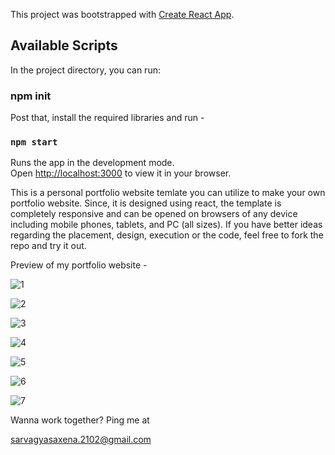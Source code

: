 This project was bootstrapped with [Create React App](https://github.com/facebook/create-react-app).

## Available Scripts

In the project directory, you can run:

### npm init

Post that, install the required libraries and run - 

### `npm start`

Runs the app in the development mode.\
Open [http://localhost:3000](http://localhost:3000) to view it in your browser.

This is a personal portfolio website temlate you can utilize to make your own portfolio website. Since, it is designed using react, the template is completely responsive and can be opened on browsers of any device including mobile phones, tablets, and PC (all sizes).
If you have better ideas regarding the placement, design, execution or the code, feel free to fork the repo and try it out.

Preview of my portfolio website - 


![1](https://github.com/serverf21/Personal-Portfolio/assets/30923855/b01578e5-c656-44b4-b558-e6de88b134f4)

![2](https://github.com/serverf21/Personal-Portfolio/assets/30923855/91d187d5-d63f-43de-a120-9ccb7c5ed38d)

![3](https://github.com/serverf21/Personal-Portfolio/assets/30923855/fac9739e-6fde-4f16-b123-8d24a0877f71)

![4](https://github.com/serverf21/Personal-Portfolio/assets/30923855/065c8de6-163c-4755-b27c-60e82a095d90)

![5](https://github.com/serverf21/Personal-Portfolio/assets/30923855/724858f7-bc0c-4e73-9768-8f691efd778f)

![6](https://github.com/serverf21/Personal-Portfolio/assets/30923855/bd800daf-674a-4d86-bc43-9e488f0fe7bb)

![7](https://github.com/serverf21/Personal-Portfolio/assets/30923855/841ea6d0-9cc3-4961-ad0c-7a81ed7440fd)


Wanna work together? Ping me at

sarvagyasaxena.2102@gmail.com
